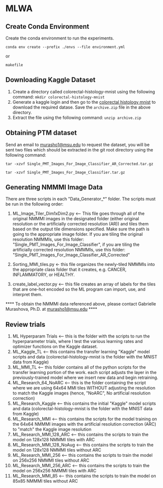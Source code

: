# MLWA

## Create Conda Environment

Create the conda environment to run the experiments.  

```conda env create --prefix ./envs --file environment.yml```

or

```makefile```


## Downloading Kaggle Dataset

1. Create a directory called colorectal-histology-mnist using the following command: ```mkdir colorectal-histology-mnist```
2. Generate a kaggle login and then go to the [colorectal histology mnist](https://www.kaggle.com/kmader/colorectal-histology-mnist) to download the required datase. Save the ```archive.zip``` file in the above directory.
3. Extract the file using the following command: ```unzip archive.zip```


## Obtaining PTM dataset

Send an email to murasho1@msu.edu to request the dataset, you will be sent two files which should be extracted in the git root directory using the following command:

```tar -xzvf Single_PMT_Images_For_Image_Classifier_AR_Corrected.tar.gz``` 

```tar -xzvf Single_PMT_Images_For_Image_Classifier.tar.gz ```

## Generating NMMMI Image Data 

There are three scripts in each "Data_Generator_*" folder. The scripts must be run in the following order:

1. ML_Image_Tiler_Dim1xDim2.py <-- This file goes through all of the original NMMMI images in the designated folder (either original resolution or the artificially corrected resolution (AR)) and tiles them based on the output tile dimensions specified. Make sure the path is going to the appropriate image folder. If you are tiling the original resolution NMMMIs, use this folder: "Single_PMT_Images_For_Image_Classifier", if you are tiling the artificially corrected resolution NMMMIs, use this folder: "Single_PMT_Images_For_Image_Classifier_AR_Corrected"

2. Sorting_MMI_tiles.py <- this file organizes the newly-tiled NMMMIs into the appropriate class folder that it creates, e.g. CANCER, INFLAMMATORY, or HEALTHY.

3. create_label_vector.py <-- this file creates an array of labels for the tiles that are one-hot encoded so the ML program can import, use, and interpret them.

**** To obtain the NMMMI data referenced above, please contact Gabrielle Murashova, Ph.D. at murasho1@msu.edu ****

## Review trials

1. ML Hyperparam Trials <-- this is the folder with the scripts to run the hyperparameter trials, where I test the various learning rates and optimizer functions on the Kaggle dataset.
2. ML_Kaggle_TL <-- this contains the transfer learning "Kaggle" model scripts and data (colorectal-histology-mnist is the folder with the MNIST data from Kaggle)
3. ML_MMI_TL <-- this folder contains all of the python scripts for the transfer learning portion of the work. each script adjusts the layer in the previously-trained model where we insert new data and begin retraining.
4. ML_Research_64_NoARC <-- this is the folder containing the script where we are using 64x64 MMI tiles WITHOUT adjusting the resolution to match the Kaggle images (hence, "NoARC", No artificial resolution correction)
5. ML_Research_Kaggle <-- this contains the initial "Kaggle" model scripts and data (colorectal-histology-mnist is the folder with the MNIST data from Kaggle)
6. ML_Research_MMI <-- this contains the scripts for the model training on the 64x64 NMMMI images with the artificial resolution correction (ARC) to "match" the Kaggle image resolution
7. ML_Research_MMI_128_ARC <-- this contains the scripts to train the model on 128x128 NMMMI tiles with ARC
8. ML_Research_MMI_128_NoAug <-- this contains the scripts to train the model on 128x128 NMMMI tiles without ARC
9. ML_Research_MMI_256 <-- this contains the scripts to train the model on 256x256 NMMMI tiles without ARC
10. ML_Research_MMI_256_ARC <-- this contains the scripts to train the model on 256x256 NMMMI tiles with ARC
11. ML_Research_MMI_85 <-- this contains the scripts to train the model on 85x85 NMMMI tiles without ARC
